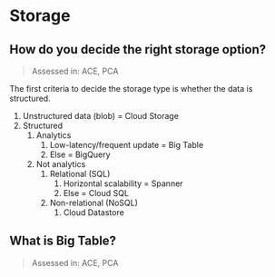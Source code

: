# Storage

## How do you decide the right storage option?
> Assessed in: ACE, PCA

The first criteria to decide the storage type is whether the data is structured.

1. Unstructured data (blob) = Cloud Storage
2. Structured
   1. Analytics
      1. Low-latency/frequent update = Big Table
      2. Else = BigQuery
   2. Not analytics
      1. Relational (SQL)
         1. Horizontal scalability = Spanner
         2. Else = Cloud SQL
      2. Non-relational (NoSQL)
         1. Cloud Datastore

## What is Big Table?
> Assessed in: ACE, PCA

